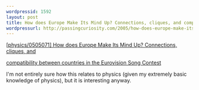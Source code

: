 ```yaml
---
wordpressid: 1592
layout: post
title: How does Europe Make Its Mind Up? Connections, cliques, and compatibility between countries in the Eurovision Song Contest
wordpressurl: http://passingcuriosity.com/2005/how-does-europe-make-its-mind-up-connections-cliques-and-compatibility-between-countries-in-the-eurovision-song-contest/
---
```

<a href="http://arxiv.org/pdf/physics/0505071">[physics/0505071] How does Europe Make Its Mind Up? Connections, cliques, and

  compatibility between countries in the Eurovision Song Contest</a>



I'm not entirely sure how this relates to physics (given my extremely basic knowledge of physics), but it is interesting anyway.
